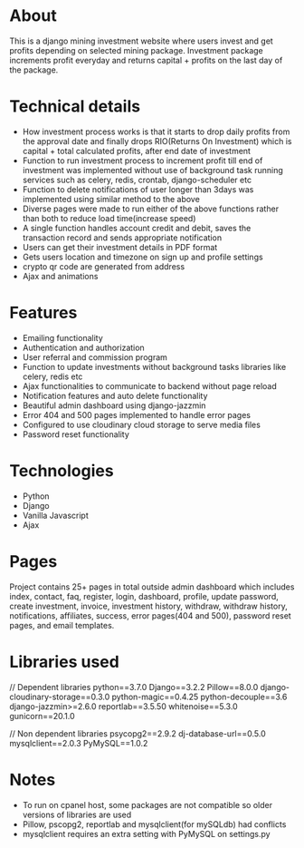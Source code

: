 # About
This is a django mining investment website where users invest and get profits depending on selected mining package.
Investment package increments profit everyday and returns capital + profits on the last day of the package.


# Technical details
* How investment process works is that it starts to drop daily profits from the approval date and finally drops RIO(Returns On Investment) which
is capital + total calculated profits, after end date of investment
* Function to run investment process to increment profit till end of investment was implemented without use of background task running services 
such as celery, redis, crontab, django-scheduler etc
* Function to delete notifications of user longer than 3days was implemented using similar method to the above
* Diverse pages were made to run either of the above functions rather than both to reduce load time(increase speed)
* A single function handles account credit and debit, saves the transaction record and sends appropriate notification 
* Users can get their investment details in PDF format
* Gets users location and timezone on sign up and profile settings
* crypto qr code are generated from address
* Ajax and animations


# Features
* Emailing functionality
* Authentication and authorization
* User referral and commission program
* Function to update investments without background tasks libraries like celery, redis etc
* Ajax functionalities to communicate to backend without page reload
* Notification features and auto delete functionality
* Beautiful admin dashboard using django-jazzmin
* Error 404 and 500 pages implemented to handle error pages
* Configured to use cloudinary cloud storage to serve media files
* Password reset functionality


# Technologies
* Python
* Django
* Vanilla Javascript
* Ajax


# Pages
Project contains 25+ pages in total outside admin dashboard which includes index, contact, faq, register, login,
dashboard, profile, update password, create investment, invoice, investment history, withdraw, withdraw history, notifications,
affiliates, success, error pages(404 and 500), password reset pages, and email templates.


# Libraries used
// Dependent libraries
python==3.7.0
Django==3.2.2
Pillow==8.0.0
django-cloudinary-storage==0.3.0
python-magic==0.4.25
python-decouple==3.6
django-jazzmin>=2.6.0
reportlab==3.5.50
whitenoise==5.3.0
gunicorn==20.1.0

// Non dependent libraries
psycopg2==2.9.2
dj-database-url==0.5.0
mysqlclient==2.0.3
PyMySQL==1.0.2


# Notes
* To run on cpanel host, some packages are not compatible so older versions of libraries are used
* Pillow, pscopg2, reportlab and mysqlclient(for mySQLdb) had conflicts
* mysqlclient requires an extra setting with PyMySQL on settings.py